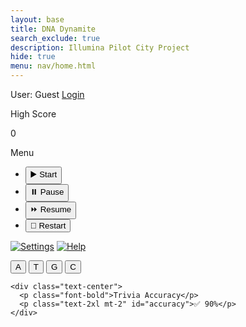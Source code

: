 ```yaml
---
layout: base
title: DNA Dynamite
search_exclude: true
description: Illumina Pilot City Project
hide: true
menu: nav/home.html
---
```


<script src="https://cdn.tailwindcss.com"></script>

<div class="h-screen w-screen flex bg-black text-white font-sans overflow-hidden">
  <!-- Left Panel -->
  <div class="w-1/5 p-4 flex flex-col justify-between bg-gray-900">
    <div>
      <!-- Username + Login -->
      <div class="flex items-center justify-between mb-4">
        <span id="username" class="text-sm font-bold">User: Guest</span>
        <a href="{{ site.baseurl }}/login" class="text-sm text-blue-300 underline">Login</a>
      </div>
      <!-- High Score -->
      <div class="mb-4">
        <p class="font-bold">High Score</p>
        <div id="highScore" class="h-10 bg-gray-700 mt-1 rounded flex items-center px-2">0</div>
      </div>
      <!-- Menu -->
      <div class="mb-4">
        <p class="font-bold">Menu</p>
        <ul class="text-sm space-y-1 mt-1">
          <li><button id="startBtn" class="hover:underline">▶️ Start</button></li>
          <li><button id="pauseBtn" class="hover:underline">⏸️ Pause</button></li>
          <li><button id="resumeBtn" class="hover:underline">⏩ Resume</button></li>
          <li><button id="restartBtn" class="hover:underline">🔁 Restart</button></li>
        </ul>
      </div>
      <!-- Icons -->
      <div class="flex space-x-4 mt-6">
        <a href="{{ site.baseurl }}/profile" title="Profile"><img src="{{ site.baseurl }}/assets/icons/settings.svg" alt="Settings" class="h-6 w-6" /></a>
        <a href="{{ site.baseurl }}/instructions" title="Help"><img src="{{ site.baseurl }}/assets/icons/help.svg" alt="Help" class="h-6 w-6" /></a>
      </div>
    </div>
    
  </div>

  <div id="gameContainer" class="flex-1 flex flex-col justify-center items-center relative bg-black">


  <!-- Game Canvas -->
  <canvas id="gameCanvas" class="w-[90vmin] h-[90vmin] mb-6"></canvas>

  <!-- Buckets at the bottom -->
  <div id="bucketButtons" class="flex justify-center items-center gap-8 mt-4 mb-6">
    <button class="w-24 h-24 bg-blue-700 text-white text-4xl font-bold rounded-lg shadow-lg hover:bg-blue-600 transition-all">A</button>
    <button class="w-24 h-24 bg-green-700 text-white text-4xl font-bold rounded-lg shadow-lg hover:bg-green-600 transition-all">T</button>
    <button class="w-24 h-24 bg-yellow-500 text-black text-4xl font-bold rounded-lg shadow-lg hover:bg-yellow-400 transition-all">G</button>
    <button class="w-24 h-24 bg-pink-700 text-white text-4xl font-bold rounded-lg shadow-lg hover:bg-pink-600 transition-all">C</button>
  </div>

</div>

  <!-- Right Panel -->
  <div class="w-1/5 p-4 bg-gray-900 flex flex-col justify-between items-center">
    <!-- Lives (dynamic) -->
    <div id="livesContainer" class="flex justify-center text-3xl space-x-2">
      <!-- GameEnv will populate this -->
    </div>

    <div class="text-center">
      <p class="font-bold">Trivia Accuracy</p>
      <p class="text-2xl mt-2" id="accuracy">✅ 90%</p>
    </div>
  </div>

</div>

<script type="module">
  import Game from '{{site.baseurl}}/assets/js/dynamite/Game.js';
  import GameController from '{{site.baseurl}}/assets/js/dynamite/GameController.js';
  // import Background from '{{site.baseurl}}/assets/js/dynamite/Background.js';
  import { pythonURI, javaURI, fetchOptions } from '{{site.baseurl}}/assets/js/api/config.js';

  const environment = {
    path: "{{site.baseurl}}",
    pythonURI: pythonURI,
    javaURI: javaURI,
    fetchOptions: fetchOptions,
    gameContainer: document.getElementById("gameContainer"),
    gameCanvas: document.getElementById("gameCanvas")
  };

  Game.main(environment);
  GameController.init();

  // Fetch logged-in user info from Flask backend
function fetchUserInfo() {
  fetch(`${pythonURI}/api/id`, fetchOptions)
    .then(response => {
      if (!response.ok) {
        throw new Error("User not logged in");
      }
      return response.json();
    })
    .then(data => {
      const usernameElement = document.getElementById("username");
      usernameElement.textContent = `User: ${data.uid}`;
    })
    .catch(() => {
      // Do nothing; stays as Guest
    });
}

fetchUserInfo();
</script>
